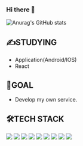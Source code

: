 ### Hi there 👋  

![Anurag's GitHub stats](https://github-readme-stats.vercel.app/api?username=parksolmi&show_icons=true&theme=radical)

## ✍STUDYING  
- Application(Android/IOS)
- React
  
## 🎈GOAL  
- Develop my own service.

## 🛠TECH STACK  
<img src = "https://img.shields.io/badge/-Java-007396?style=flat&logo=Java"/> <img src = "https://img.shields.io/badge/-Visual Studio-5C2D91?style=flat&logo=Visual Studio"/> <img src = "https://img.shields.io/badge/-C++-000000?logo=c%2B%2B&style=flat"/> <img src = "https://img.shields.io/badge/-Unity-FFFFFF?style=flat&logo=Unity"/> <img src = "http://img.shields.io/badge/-C%23-000000?logo=Csharp&style=flat"/> <img src = "https://img.shields.io/badge/-Python-3776AB?style=flat&logo=Python"/> <img src = "https://img.shields.io/badge/-Adobe Photoshop-31A8FF?style=flat&logo=Adobe Photoshop"/> <img src = "https://img.shields.io/badge/-Adobe Illustrator-FF9A00?style=flat&logo=Adobe Illustrator"/> <img src = "https://img.shields.io/badge/-Adobe Premiere Pro-9999FF?style=flat&logo=Adobe Premiere Pro"/>
